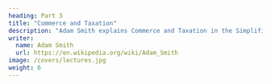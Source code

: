 ```yaml
---
heading: Part 3
title: "Commerce and Taxation"
description: "Adam Smith explains Commerce and Taxation in the Simplified Lectures on Jurisprudence"
writer:
  name: Adam Smith
  url: https://en.wikipedia.org/wiki/Adam_Smith
image: /covers/lectures.jpg
weight: 6
---
```


